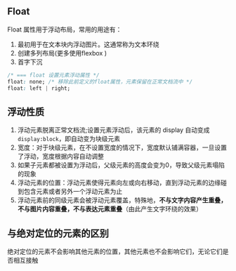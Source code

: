 

## Float
Float 属性用于浮动布局，常用的用途有：
1. 最初用于在文本块内浮动图片。这通常称为文本环绕
2. 创建多列布局(更多使用flexbox )
3. 首字下沉

```css
/* === float 设置元素浮动属性 */
float: none; /* 移除此前定义的float属性，元素保留在正常文档流中 */
float: left | right;
```

## 浮动性质
1. 浮动元素脱离正常文档流;设置元素浮动后，该元素的 display 自动变成`display:block`，即自动变为块级元素
2. 宽度：对于块级元素，在不设置宽度的情况下，宽度默认铺满容器，一旦设置了浮动，宽度根据内容自动调整
3. 如果子元素都被设置为浮动后，父级元素的高度会变为0，导致父级元素塌陷的现象
4. 浮动元素的位置：浮动元素使得元素向左或向右移动，直到浮动元素的边缘碰到包含元素或者另外一个浮动元素为止
5. 浮动元素前的同级元素会被浮动元素覆盖，特殊地，**不与文字内容产生重叠，不与图片内容重叠，不与表达元素重叠**（由此产生文字环绕的效果）



## 与绝对定位的元素的区别
绝对定位的元素不会影响其他元素的位置，其他元素也不会影响它们，无论它们是否相互接触